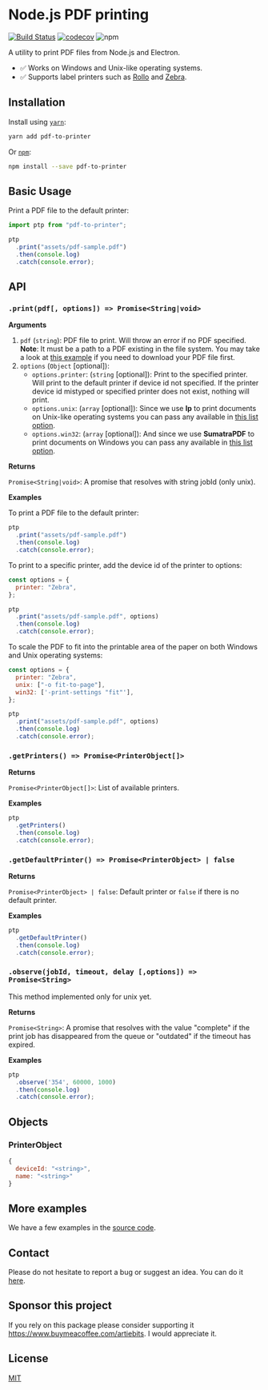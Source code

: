 # Node.js PDF printing

[![Build Status](https://api.cirrus-ci.com/github/artiebits/pdf-to-printer.svg)](https://cirrus-ci.com/github/artiebits/pdf-to-printer)
[![codecov](https://codecov.io/gh/artiebits/pdf-to-printer/branch/master/graph/badge.svg)](https://codecov.io/gh/artiebits/pdf-to-printer)
![npm](https://img.shields.io/npm/dw/pdf-to-printer)

A utility to print PDF files from Node.js and Electron.

- ✅ Works on Windows and Unix-like operating systems.
- ✅ Supports label printers such as [Rollo](https://www.rolloprinter.com/) and [Zebra](https://www.zebra.com/us/en/products/printers.html).

## Installation

Install using [`yarn`](https://yarnpkg.com/):

```bash
yarn add pdf-to-printer
```

Or [`npm`](https://www.npmjs.com/):

```bash
npm install --save pdf-to-printer
```

## Basic Usage

Print a PDF file to the default printer:

```javascript
import ptp from "pdf-to-printer";

ptp
  .print("assets/pdf-sample.pdf")
  .then(console.log)
  .catch(console.error);
```

## API

### `.print(pdf[, options]) => Promise<String|void>`

**Arguments**

1. `pdf` (`string`): PDF file to print. Will throw an error if no PDF specified. **Note**: It must be a path to a PDF existing in the file system.
   You may take a look at [this example](/examples/express-server) if you need to download your PDF file first.
2. `options` (`Object` [optional]):
   - `options.printer`: (`string` [optional]): Print to the specified printer. Will print to the default printer if device id not specified. If the printer device id mistyped or specified printer does not exist, nothing will print.
   - `options.unix`: (`array` [optional]): Since we use **lp** to print documents on Unix-like operating systems you can pass any available in [this list option](https://www.computerhope.com/unix/ulp.htm).
   - `options.win32`: (`array` [optional]): And since we use **SumatraPDF** to print documents on Windows you can pass any available in [this list option](https://www.sumatrapdfreader.org/docs/Command-line-arguments.html).

**Returns**

`Promise<String|void>`: A promise that resolves with string jobId (only unix).

**Examples**

To print a PDF file to the default printer:

```javascript
ptp
  .print("assets/pdf-sample.pdf")
  .then(console.log)
  .catch(console.error);
```

To print to a specific printer, add the device id of the printer to options:

```javascript
const options = {
  printer: "Zebra",
};

ptp
  .print("assets/pdf-sample.pdf", options)
  .then(console.log)
  .catch(console.error);
```

To scale the PDF to fit into the printable area of the paper on both Windows and Unix operating systems:

```javascript
const options = {
  printer: "Zebra",
  unix: ["-o fit-to-page"],
  win32: ['-print-settings "fit"'],
};

ptp
  .print("assets/pdf-sample.pdf", options)
  .then(console.log)
  .catch(console.error);
```

### `.getPrinters() => Promise<PrinterObject[]>`

**Returns**

`Promise<PrinterObject[]>`: List of available printers.

**Examples**

```javascript
ptp
  .getPrinters()
  .then(console.log)
  .catch(console.error);
```

### `.getDefaultPrinter() => Promise<PrinterObject> | false`

**Returns**

`Promise<PrinterObject> | false`: Default printer or `false` if there is no default printer.

**Examples**

```javascript
ptp
  .getDefaultPrinter()
  .then(console.log)
  .catch(console.error);
```

### `.observe(jobId, timeout, delay [,options]) => Promise<String>`

This method implemented only for unix yet.

**Returns**

`Promise<String>`: A promise that resolves with the value "complete" if the print job has disappeared from the queue 
or "outdated" if the timeout has expired.

**Examples**

```javascript
ptp
  .observe('354', 60000, 1000)
  .then(console.log)
  .catch(console.error);
```

## Objects

### PrinterObject

```javascript
{
  deviceId: "<string>",
  name: "<string>"
}
```

## More examples

We have a few examples in the [source code](/examples).

## Contact

Please do not hesitate to report a bug or suggest an idea. You can do it [here](https://github.com/artiebits/pdf-to-printer/issues/new/choose).

## Sponsor this project

If you rely on this package please consider supporting it https://www.buymeacoffee.com/artiebits. I would appreciate it.

## License

[MIT](LICENSE)
